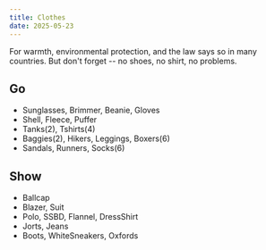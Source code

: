 ```yaml
---
title: Clothes
date: 2025-05-23
---
```

For warmth, environmental protection, and the law says so in many countries. But don't forget -- no shoes, no shirt, no problems.

## Go
- Sunglasses, Brimmer, Beanie, Gloves
- Shell, Fleece, Puffer
- Tanks(2), Tshirts(4)
- Baggies(2), Hikers, Leggings, Boxers(6)
- Sandals, Runners, Socks(6)

## Show
- Ballcap
- Blazer, Suit
- Polo, SSBD, Flannel, DressShirt
- Jorts, Jeans
- Boots, WhiteSneakers, Oxfords
